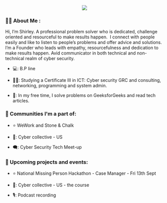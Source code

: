 <div id="header" align="center">
  <img src="https://i.giphy.com/media/v1.Y2lkPTc5MGI3NjExbmFwcjRmdHhkeXIxZWhmMHF2MmxpdHBlb3QzMDN2NWsycWt0eTU5NyZlcD12MV9pbnRlcm5hbF9naWZfYnlfaWQmY3Q9Zw/BferOKonYOspm28AiB/giphy.gif"/>
</div>

### :woman_technologist: About Me :
Hi, I’m Shirley.
A professional problem solver who is dedicated, challenge oriented and resourceful to make results happen. 
I connect with people easily and like to listen to people’s problems and offer advice and solutions. 
I’m a Founder who leads with empathy, resourcefulness and dedication to make results happen. Avid communicator in both technical and non-technical realm of cyber security.
- 💻: B.P line

- 👩‍🎓: Studying a Certificate III in ICT: Cyber security GRC and consulting, networking, programming and system admin.

- 🫡: In my free time, I solve problems on GeeksforGeeks and read tech articles.

### :thinking: Communities I'm a part of:

- :star: WeWork and Stone & Chalk

- 🌃: Cyber collective - US

- 🗨️: Cyber Security Tech Meet-up

 ### :thinking: Upcoming projects and events:

- :star: National Missing Person Hackathon - Case Manager - Fri 13th Sept

- 🌃: Cyber collective - US - the course

- 🎙️: Podcast recording

   
  
